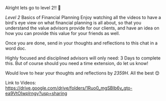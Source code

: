 Alright lets go to level 2!! 🥳

*Level 2*
Basics of Financial Planning
Enjoy watching all the videos to have a bird's eye view on what financial planning is all about, so that you understand the value advisors provide for our clients, and have an idea on how you can provide this value for your friends as well. 

Once you are done, send in your thoughts and reflections to this chat in a word doc. 

Highly focused and disciplined advisors will only need: 3 Days to complete this. But of course should you need a time extension, do let us know! 

Would love to hear your thoughts and reflections by *<insert date> 2359H*. All the best 😊

Link to Videos: 
https://drive.google.com/drive/folders/1Ruo0_mgSBlb6v_gto-ea9VtOIwplrngy?usp=sharing